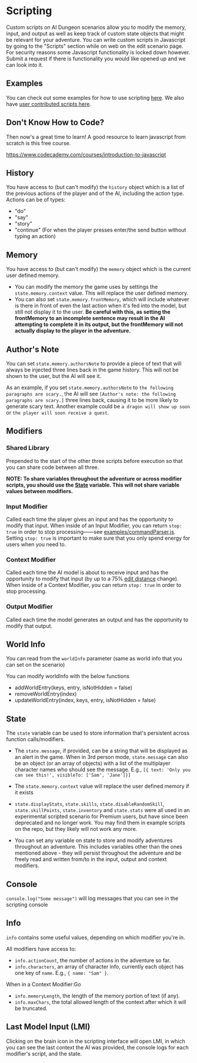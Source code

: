 # Scripting

Custom scripts on AI Dungeon scenarios allow you to modify the memory, input, and output as well as keep track of custom state objects that might be relevant for your adventure. You can write custom scripts in Javascript by going to the "Scripts" section while on web on the edit scenario page. For security reasons some Javascript functionality is locked down however. Submit a request if there is functionality you would like opened up and we can look into it.

## Examples 
You can check out some examples for how to use scripting [here](examples). We also have [user contributed scripts here](contributed).

## Don't Know How to Code?
Then now's a great time to learn! A good resource to learn javascript from scratch is this free course.

https://www.codecademy.com/courses/introduction-to-javascript

## History
You have access to (but can't modify) the `history` object which is a list of the previous actions of the player and of the AI, including the action type. Actions can be of types:
* "do"
* "say"
* "story"
* "continue" (For when the player presses enter/the send button without typing an action)

## Memory
You have access to (but can't modify) the `memory` object which is the current user defined memory.
* You can modify the memory the game uses by settings the `state.memory.context` value. This will replace the user defined memory.
* You can also set `state.memory.frontMemory`, which will include whatever is there in front of even the last action when it's fed into the model, but still not display it to the user. **Be careful with this, as setting the frontMemory to an incomplete sentence may result in the AI attempting to complete it in its output, but the frontMemory will not actually display to the player in the adventure.**

## Author's Note
You can set `state.memory.authorsNote` to provide a piece of text that will always be injected three lines back in the game history. This will not be shown to the user, but the AI will see it.

As an example, if you set `state.memory.authorsNote` to `the following paragraphs are scary.`, the AI will see `[Author's note: the following paragraphs are scary.]` three lines back, causing it to be more likely to generate scary text. Another example could be `a dragon will show up soon` or `the player will soon receive a quest`.

## Modifiers

### Shared Library
Prepended to the start of the other three scripts before execution so that you can share code between all three.

**NOTE: To share variables throughout the adventure or across modifier scripts, you should use the [State](https://github.com/latitudegames/Scripting#state) variable. This will not share variable values between modifiers.**

### Input Modifier
Called each time the player gives an input and has the opportunity to modify that input. When inside of an Input Modifier,
you can return `stop: true` in order to stop processing——see [examples/commandParser.js](examples/commandParser.js). Setting `stop: true` is important to make sure that you only spend energy for users when you need to.

### Context Modifier
Called each time the AI model is about to receive input and has the opportunity to modify that input (by up to a 75% [edit distance](https://en.wikipedia.org/wiki/Levenshtein_distance) change).
When inside of a Context Modifier, you can return `stop: true` in order to stop processing.

### Output Modifier
Called each time the model generates an output and has the opportunity to modify that output. 

## World Info
You can read from the `worldInfo` parameter (same as world info that you can set on the scenario)

You can modify worldInfo with the below functions
* addWorldEntry(keys, entry, isNotHidden = false)
* removeWorldEntry(index)
* updateWorldEntry(index, keys, entry, isNotHidden = false)

## State
The `state` variable can be used to store information that's persistent across function calls/modifiers. 
* The `state.message`, if provided, can be a string that will be displayed as an alert in the game.
  When in 3rd person mode, `state.message` can also be an object (or an array of objects) with a list of the multiplayer character names
  who should see the message. E.g., `[{ text: 'Only you can see this!', visibleTo: ['Sam', 'Jane']}]`
* The `state.memory.context` value will replace the user defined memory if it exists
* `state.displayStats`, `state.skills`, `state.disableRandomSkill`, `state.skillPoints`, `state.inventory` and `state.stats` were all used in an experimental scripted scenario for Premium users, but have since been deprecated and no longer work. You may find them in example scripts on the repo, but they likely will not work any more.

* You can set any variable on state to store and modify adventures throughout an adventure. This includes variables other than the ones mentioned above - they will persist throughout the adventure and be freely read and written from/to in the input, output and context modifiers.

## Console
`console.log("Some message")` will log messages that you can see in the scripting console

## Info

`info` contains some useful values, depending on which modifier you're in.

All modifiers have access to:
- `info.actionCount`, the number of actions in the adventure so far.
- `info.characters`, an array of character info, currently each object has one key of `name`. E.g., `{ name: "Sam" }`.

When in a Context Modifier:Go
- `info.memoryLength`, the length of the memory portion of text (if any).
- `info.maxChars`, the total allowed length of the context after which it will be truncated.

## Last Model Input (LMI)
Clicking on the brain icon in the scripting interface will open LMI, in which you can see the last context the AI was provided, the console logs for each modifier's script, and the state.
